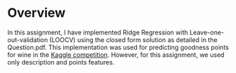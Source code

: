 # Overview

In this assignment, I have implemented Ridge Regression with Leave-one-out-validation (LOOCV) using the closed form solution as detailed in the Question.pdf. This implementation was used for predicting goodness points for wine in the [Kaggle competition](https://www.kaggle.com/zynicide/wine-reviews). However, for this assignment, we used only description and points features.
